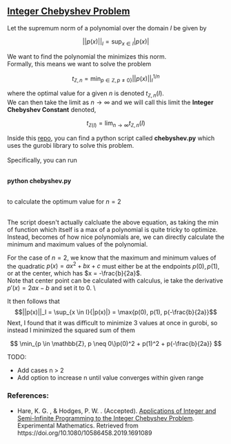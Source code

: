 <div id="chebyshev_optimization">
<h2><a href="https://github.com/leoncyao/chebyshev_optimization">Integer Chebyshev Problem</a></h2>

Let the supremum norm of a polynomial over the domain $I$ be given by 

$$||p(x)||_I = \sup_{x \in I}{|p(x)|}$$

We want to find the polynomial the minimizes this norm. 
<br>
Formally, this means we want to solve the problem

$$
t_{\mathbb{Z}, n} = \min_{p \in \mathbb{Z}, p \neq 0\}}||p(x)||_I^{1/n}
$$

where the optimal value for a given $n$ is denoted $t_{\mathbb{Z}, n}(I)$. <br>
We can then take the limit as $n \rightarrow \infty$ and we will call this limit the <b>Integer Chebyshev Constant</b> denoted,

$$t_{\mathbb{Z}(I)} = \lim_{n \rightarrow \infty}{t_{\mathbb{Z}, n}(I)}$$

Inside this <a href="https://github.com/leoncyao/chebyshev_optimization">repo</a>, you can find a python script called <b>chebyshev.py</b> which uses the gurobi library to solve this problem. <br><br>
Specifically, you can run <br><br>

<b>python chebyshev.py</b> <br><br>

to calculate the optimum value for $n = 2$ <br><br>

The script doesn't actually calcluate the above equation, as taking the min of function which itself is a max of a polynomial is quite tricky to optimize. Instead, becomes of how nice polynomials are, we can directly calculate the minimum and maximum values of the polynomial. 

For the case of $n=2$, we know that the maximum and minimum values of the quadratic $p(x) = ax^2 + bx + c$ must either be at the endpoints $p(0), p(1)$, or at the center, which has $x = -\frac{b}{2a}$. <br>
Note that center point can be calculated with calculus, ie take the derivative $p'(x) = 2ax - b$ and set it to $0$. \\

It then follows that 
$$||p(x)||_I = \sup_{x \in I}{|p(x)|} = \max{p(0), p(1), p(-\frac{b}{2a}}$$ 
Next, I found that it was difficult to minimize 3 values at once in gurobi, so instead I minimized the squared sum of them 

$$
\min_{p \in \mathbb{Z}, p \neq 0\}p(0)^2 + p(1)^2 + p(-\frac{b}{2a}}
$$


TODO: 
<ul>
<li>Add cases n > 2 </li>
<li>Add option to increase n until value converges within given range</li>
</ul>

<h3>References:</h3>
<ul>
<li>Hare, K. G. , & Hodges, P. W. . (Accepted). <a href="https://uwaterloo.ca/scholar/kghare/publications/applications-integer-and-semi-infinite-programming-integer-chebyshev-problem">Applications of Integer and Semi-Infinite Programming to the Integer Chebyshev Problem</a>. Experimental Mathematics. Retrieved from https://doi.org/10.1080/10586458.2019.1691089
</li>

</ul>




</div>
